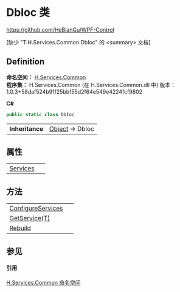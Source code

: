 # DbIoc 类
https://github.com/HeBianGu/WPF-Control

\[缺少 "T:H.Services.Common.DbIoc" 的 &lt;summary&gt; 文档\]



## Definition
**命名空间：** <a href="b9cdd84f-6623-a51a-f53b-465103ced202">H.Services.Common</a>  
**程序集：** H.Services.Common (在 H.Services.Common.dll 中) 版本：1.0.3+58daf524b91f25bbf55d2f64e549e4224fcf9802

**C#**
``` C#
public static class DbIoc
```

<table><tr><td><strong>Inheritance</strong></td><td><a href="https://learn.microsoft.com/dotnet/api/system.object" target="_blank" rel="noopener noreferrer">Object</a>  →  DbIoc</td></tr>
</table>



## 属性
<table>
<tr>
<td><a href="17235119-078c-0f4e-ca61-119872cd7b7b">Services</a></td>
<td> </td></tr>
</table>

## 方法
<table>
<tr>
<td><a href="e555e2dd-8a14-9c1c-fa59-973789b3e0ca">ConfigureServices</a></td>
<td> </td></tr>
<tr>
<td><a href="0ae6c5bf-a3f2-d303-501d-79269d1e2326">GetService(T)</a></td>
<td> </td></tr>
<tr>
<td><a href="2b195ff7-ea6e-b820-d5e5-ddb9e369ac17">Rebuild</a></td>
<td> </td></tr>
</table>

## 参见


#### 引用
<a href="b9cdd84f-6623-a51a-f53b-465103ced202">H.Services.Common 命名空间</a>  
